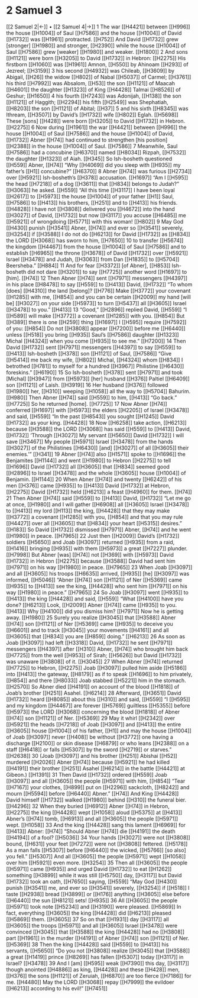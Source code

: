 # 2 Samuel 3
[[2 Samuel 2|←]] • [[2 Samuel 4|→]]
1 The war [[H4421]] between [[H996]] the house [[H1004]] of Saul [[H7586]] and the house [[H1004]] of David [[H1732]] was [[H1961]] protracted. [[H752]] And David [[H1732]] grew [stronger] [[H1980]] and stronger, [[H2390]] while the house [[H1004]] of Saul [[H7586]] grew [weaker] [[H1980]] and weaker. [[H1800]] 
2 And sons [[H1121]] were born [[H3205]] to David [[H1732]] in Hebron: [[H2275]] His firstborn [[H1060]] was [[H1961]] Amnon, [[H550]] by Ahinoam [[H293]] of Jezreel; [[H3159]] 
3 his second [[H4932]] was Chileab, [[H3609]] by Abigail, [[H26]] the widow [[H802]] of Nabal [[H5037]] of Carmel; [[H3761]] his third [[H7992]] was Absalom, [[H53]] the son [[H1121]] of Maacah [[H4601]] the daughter [[H1323]] of King [[H4428]] Talmai [[H8526]] of Geshur; [[H1650]] 
4 his fourth [[H7243]] was Adonijah, [[H138]] the son [[H1121]] of Haggith; [[H2294]] his fifth [[H2549]] was Shephatiah, [[H8203]] the son [[H1121]] of Abital; [[H37]] 
5 and his sixth [[H8345]] was Ithream, [[H3507]] by David’s [[H1732]] wife [[H802]] Eglah. [[H5698]] These [sons] [[H428]] were born [[H3205]] to David [[H1732]] in Hebron. [[H2275]] 
6 Now during [[H1961]] the war [[H4421]] between [[H996]] the house [[H1004]] of Saul [[H7586]] and the house [[H1004]] of David, [[H1732]] Abner [[H74]] had continued to strengthen [his position] [[H2388]] in the house [[H1004]] of Saul. [[H7586]] 
7 Meanwhile, Saul [[H7586]] had a concubine [[H6370]] named [[H8034]] Rizpah, [[H7532]] the daughter [[H1323]] of Aiah. [[H345]] So Ish-bosheth questioned [[H559]] Abner, [[H74]] “Why [[H4069]] did you sleep with [[H935]] my father’s [[H1]] concubine?” [[H6370]] 
8 Abner [[H74]] was furious [[H2734]] over [[H5921]] Ish-bosheth’s [[H378]] accusation. [[H1697]] “Am I [[H595]] the head [[H7218]] of a dog [[H3611]] that [[H834]] belongs to Judah?” [[H3063]] he asked. [[H559]] “All this time [[H3117]] I have been loyal [[H2617]] to [[H5973]] the house [[H1004]] of your father [[H1]] Saul, [[H7586]] to [[H413]] his brothers, [[H251]] and to [[H413]] his friends. [[H4828]] I have not [[H3808]] delivered you [[H4672]] into the hand [[H3027]] of David, [[H1732]] but now [[H3117]] you accuse [[H6485]] me [[H5921]] of wrongdoing [[H5771]] with this woman! [[H802]] 
9 May God [[H430]] punish [[H3541]] Abner, [[H74]] and ever so [[H3541]] severely, [[H3254]] if [[H3588]] I do not do [[H6213]] for David [[H1732]] as [[H834]] the LORD [[H3068]] has sworn to him, [[H7650]] 
10 to transfer [[H5674]] the kingdom [[H4467]] from the house [[H1004]] of Saul [[H7586]] and to establish [[H6965]] the throne [[H3678]] of David [[H1732]] over [[H5921]] Israel [[H3478]] and Judah, [[H3063]] from Dan [[H1835]] to [[H5704]] Beersheba.” [[H884]] 
11 And for fear [[H3372]] [of Abner], [[H853]] Ish-bosheth did not dare [[H3201]] to say [[H7725]] another word [[H1697]] to [him]. [[H74]] 
12 Then Abner [[H74]] sent [[H7971]] messengers [[H4397]] in his place [[H8478]] to say [[H559]] to [[H413]] David, [[H1732]] “To whom [does] [[H4310]] the land [belong]? [[H776]] Make [[H3772]] your covenant [[H1285]] with me, [[H854]] and you can be certain [[H2009]] my hand [will be] [[H3027]] on your side [[H5973]] to turn [[H5437]] all [[H3605]] Israel [[H3478]] to you.” [[H413]] 
13 “Good,” [[H2896]] replied David, [[H559]] “I [[H589]] will make [[H3772]] a covenant [[H1285]] with you. [[H854]] But [[H389]] there is one [[H259]] thing [[H1697]] I [[H595]] require [[H7592]] of you: [[H854]] Do not [[H3808]] appear [[H7200]] before me [[H6440]] unless [[H518]] you bring [[H935]] Saul’s [[H7586]] daughter [[H1323]] Michal [[H4324]] when you come [[H935]] to see me.” [[H7200]] 
14 Then David [[H1732]] sent [[H7971]] messengers [[H4397]] to say [[H559]] to [[H413]] Ish-bosheth [[H378]] son [[H1121]] of Saul, [[H7586]] “Give [[H5414]] me back my wife, [[H802]] Michal, [[H4324]] whom [[H834]] I betrothed [[H781]] to myself  for a hundred [[H3967]] Philistine [[H6430]] foreskins.” [[H6190]] 
15 So Ish-bosheth [[H378]] sent [[H7971]] and took [Michal] [[H3947]] from [[H5973]] [her] husband [[H376]] Paltiel [[H6409]] son [[H1121]] of Laish. [[H3919]] 
16 Her husband [[H376]] followed [[H1980]] her, [[H310]] weeping [[H1058]] all the way to [[H5704]] Bahurim. [[H980]] Then Abner [[H74]] said [[H559]] to him, [[H413]] “Go back.” [[H7725]] So he returned [home]. [[H7725]] 
17 Now Abner [[H74]] conferred [[H1697]] with [[H5973]] the elders [[H2205]] of Israel [[H3478]] and said, [[H559]] “In the past [[H8543]] you sought [[H1245]] David [[H1732]] as your king. [[H4428]] 
18 Now [[H6258]] take action, [[H6213]] because [[H3588]] the LORD [[H3068]] has said [[H559]] to [[H413]] David, [[H1732]] ‘Through [[H3027]] My servant [[H5650]] David [[H1732]] I will save [[H3467]] My people [[H5971]] Israel [[H3478]] from the hands [[H3027]] of the Philistines [[H6430]] [and] [[H3027]] of all [[H3605]] their enemies.’” [[H341]] 
19 Abner [[H74]] also [[H1571]] spoke to [[H1696]] the Benjamites [[H1144]] and went [[H1980]] to Hebron [[H2275]] to tell [[H1696]] David [[H1732]] all [[H3605]] that [[H834]] seemed good [[H2896]] to Israel [[H3478]] and the whole [[H3605]] house [[H1004]] of Benjamin. [[H1144]] 
20 When Abner [[H74]] and twenty [[H6242]] of his men [[H376]] came [[H935]] to [[H413]] David [[H1732]] at Hebron, [[H2275]] David [[H1732]] held [[H6213]] a feast [[H4960]] for them. [[H74]] 
21 Then Abner [[H74]] said [[H559]] to [[H413]] David, [[H1732]] “Let me go at once, [[H1980]] and I will gather [[H6908]] all [[H3605]] Israel [[H3478]] to [[H413]] my lord [[H113]] the king, [[H4428]] that they may make [[H3772]] a covenant [[H1285]] with you, [[H854]] and that you may rule [[H4427]] over all [[H3605]] that [[H834]] your heart [[H5315]] desires.” [[H183]] So David [[H1732]] dismissed [[H7971]] Abner, [[H74]] and he went [[H1980]] in peace. [[H7965]] 
22 Just then [[H2009]] David’s [[H1732]] soldiers [[H5650]] and Joab [[H3097]] returned [[H935]] from a raid, [[H1416]] bringing [[H935]] with them [[H5973]] a great [[H7227]] plunder. [[H7998]] But Abner [was] [[H74]] not [[H369]] with [[H5973]] David [[H1732]] in Hebron [[H2275]] because [[H3588]] David had sent him [[H7971]] on his way [[H1980]] in peace. [[H7965]] 
23 When Joab [[H3097]] and all [[H3605]] his troops [[H6635]] arrived, [[H935]] [he] [[H3097]] was informed, [[H5046]] “Abner [[H74]] son [[H1121]] of Ner [[H5369]] came [[H935]] to [[H413]] see the king, [[H4428]] who sent him [[H7971]] on his way [[H1980]] in peace.” [[H7965]] 
24 So Joab [[H3097]] went [[H935]] to [[H413]] the king [[H4428]] and said, [[H559]] “What [[H4100]] have you done? [[H6213]] Look, [[H2009]] Abner [[H74]] came [[H935]] to you. [[H413]] Why [[H4100]] did you dismiss him? [[H7971]] Now he is getting away. [[H1980]] 
25 Surely you realize [[H3045]] that [[H3588]] Abner [[H74]] son [[H1121]] of Ner [[H5369]] came [[H935]] to deceive you [[H6601]] and to track [[H3045]] your movements [[H4161]] and all [[H3605]] that [[H834]] you are [[H859]] doing.” [[H6213]] 
26 As soon as Joab [[H3097]] had left [[H3318]] David, [[H1732]] he sent [[H7971]] messengers [[H4397]] after [[H310]] Abner, [[H74]] who brought him back [[H7725]] from the well [[H953]] of Sirah; [[H5626]] but David [[H1732]] was unaware [[H3808]] of it. [[H3045]] 
27 When Abner [[H74]] returned [[H7725]] to Hebron, [[H2275]] Joab [[H3097]] pulled him aside [[H5186]] into [[H413]] the gateway, [[H8179]] as if to speak [[H1696]] to him privately, [[H854]] and there [[H8033]] Joab stabbed [[H5221]] him in the stomach. [[H2570]] So Abner died [[H4191]] on account of the blood [[H1818]] of  Joab’s brother [[H251]] Asahel. [[H6214]] 
28 Afterward, [[H3651]] David [[H1732]] heard [[H8085]] about this [[H310]] and said, [[H559]] “I [[H595]] and my kingdom [[H4467]] are forever [[H5769]] guiltless [[H5355]] before [[H5973]] the LORD [[H3068]] concerning the blood [[H1818]] of Abner [[H74]] son [[H1121]] of Ner. [[H5369]] 
29 May it whirl [[H2342]] over [[H5921]] the heads [[H7218]] of Joab [[H3097]] and [[H413]] the entire [[H3605]] house [[H1004]] of his father, [[H1]] and may the house [[H1004]] of Joab [[H3097]] never [[H408]] be without [[H3772]] one having a discharge [[H2100]] or skin disease [[H6879]] or who leans [[H2388]] on a staff [[H6418]] or falls [[H5307]] by the sword [[H2719]] or starves.” [[H2638]] 
30 (Joab [[H3097]] and his brother [[H251]] Abishai [[H52]] murdered [[H2026]] Abner [[H74]] because [[H5921]] he had killed [[H4191]] their brother [[H251]] Asahel [[H6214]] in the battle [[H4421]] at Gibeon.) [[H1391]] 
31 Then David [[H1732]] ordered [[H559]] Joab [[H3097]] and all [[H3605]] the people [[H5971]] with him, [[H854]] “Tear [[H7167]] your clothes, [[H899]] put on [[H2296]] sackcloth, [[H8242]] and mourn [[H5594]] before [[H6440]] Abner.” [[H74]] And King [[H4428]] David himself [[H1732]] walked [[H1980]] behind [[H310]] the funeral bier. [[H4296]] 
32 When they buried [[H6912]] Abner [[H74]] in Hebron, [[H2275]] the king [[H4428]] wept [[H1058]] aloud [[H5375]] at [[H413]] Abner’s [[H74]] tomb, [[H6913]] and all [[H3605]] the people [[H5971]] wept. [[H1058]] 
33 And the king [[H4428]] sang this lament [[H6969]] for [[H413]] Abner: [[H74]] “Should Abner [[H74]] die [[H4191]] the death [[H4194]] of a fool? [[H5036]] 
34 Your hands [[H3027]] were not [[H3808]] bound, [[H631]] your feet [[H7272]] were not [[H3808]] fettered. [[H5178]] As a man falls [[H5307]] before [[H6440]] the wicked, [[H5766]] [so also] you fell.” [[H5307]] And all [[H3605]] the people [[H5971]] wept [[H1058]] over him [[H5921]] even more. [[H3254]] 
35 Then all [[H3605]] the people [[H5971]] came [[H935]] and urged David [[H1732]] to eat [[H1262]] something [[H3899]] while it was still [[H5750]] day, [[H3117]] but David [[H1732]] took an oath, [[H7650]] saying, [[H559]] “May God [[H430]] punish [[H3541]] me,  and ever so [[H3541]] severely, [[H3254]] if [[H518]] I taste [[H2938]] bread [[H3899]] or [[H176]] anything [[H3605]] else before [[H6440]] the sun [[H8121]] sets! [[H935]] 
36 All [[H3605]] the people [[H5971]] took note [[H5234]] and [[H3190]] were pleased. [[H5869]] In fact, everything [[H3605]] the king [[H4428]] did [[H6213]] pleased [[H5869]] them. [[H3605]] 
37 So on that [[H1931]] day [[H3117]] all [[H3605]] the troops [[H5971]] and all [[H3605]] Israel [[H3478]] were convinced [[H3045]] that [[H3588]] the king [[H4428]] had no [[H3808]] part [[H1961]] in the murder [[H4191]] of Abner [[H74]] son [[H1121]] of Ner. [[H5369]] 
38 Then the king [[H4428]] said [[H559]] to [[H413]] his servants, [[H5650]] “Do you not [[H3808]] realize [[H3045]] that [[H3588]] a great [[H1419]] prince [[H8269]] has fallen [[H5307]] today [[H3117]] in Israel? [[H3478]] 
39 And I [am] [[H595]] weak [[H7390]] this day, [[H3117]] though anointed [[H4886]] as king, [[H4428]] and these [[H428]] men, [[H376]] the sons [[H1121]] of Zeruiah, [[H6870]] are too fierce [[H7186]] for me. [[H4480]] May the LORD [[H3068]] repay [[H7999]] the evildoer [[H6213]] according to his evil!” [[H7451]] 
